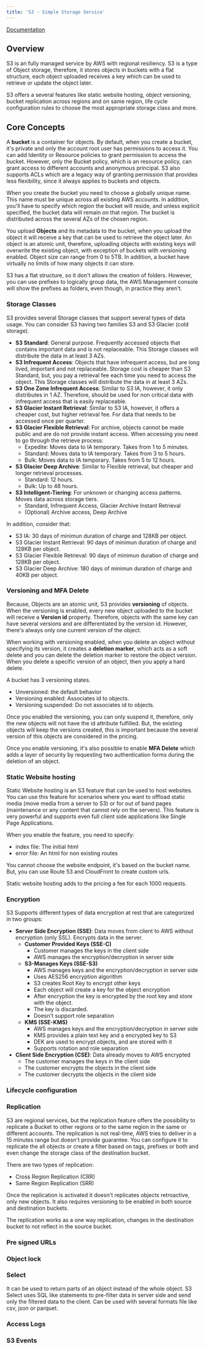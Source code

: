 ```yaml
---
title: 'S3 - Simple Storage Service'
---
```


[Documentation](https://docs.aws.amazon.com/AmazonS3/latest/userguide/Welcome.html)

## Overview

S3 is an fully managed service by AWS with regional resiliency. S3 is a type of Object storage, therefore, it stores objects in buckets with a flat structure, each object uploaded receives a key which can be used to retrieve or update the object later.

S3 offers a several features like static website hosting, object versioning, bucket replication across regions and on same region, life cycle configuration rules to choose the most appropriate storage class and more.

## Core Concepts

A **bucket** is a container for objects. By default, when you create a bucket, it's private and only the account root user has permissions to access it. You can add Identity or Resource policies to grant permission to access the bucket. However, only the Bucket policy, which is an resource policy, can grant access to different accounts and anonymous principal. S3 also supports ACLs which are a legacy way of granting permission that provides less flexibility, since it always applies to buckets and objects. 

When you create the bucket you need to choose a globally unique name. This name must be unique across all existing AWS accounts. In addition, you'll have to specify which region the bucket will reside, and unless explicit specified, the bucket data will remain on that region. The bucket is distributed across the several AZs of the chosen region.

You upload **Objects** and its metadata to the bucket, when you upload the object it will receive a key that can be used to retrieve the object later. An object is an atomic unit, therefore, uploading objects with existing keys will overwrite the existing object, with exception of buckets with versioning enabled. Object size can range from 0 to 5TB. In addition, a bucket have virtually no limits of how many objects it can store.

S3 has a flat structure, so it don't allows the creation of folders. However, you can use prefixes to logically group data, the AWS Management console will show the prefixes as folders, even though, in practice they aren't.

### Storage Classes

S3 provides several Storage classes that support several types of data usage. You can consider S3 having two families S3 and S3 Glacier (cold storage).

- **S3 Standard**: General purpose. Frequently accessed objects that contains important data and is not replaceable. This Storage classes will distribute the data in at least 3 AZs.
- **S3 Infrequent Access**: Objects that have infrequent access, but are long lived, important and not replaceable. Storage cost is cheaper than S3 Standard, but, you pay a retrieval fee each time you need to access the object. This Storage classes will distribute the data in at least 3 AZs.
- **S3 One Zone Infrequent Access**: Similar to S3 IA, however, it only distributes in 1 AZ. Therefore, should be used for non critical data with infrequent access that is easily replaceable.
- **S3 Glacier Instant Retrieval**: Similar to S3 IA, however, it offers a cheaper cost, but higher retrieval fee. For data that needs to be accessed once per quarter.
- **S3 Glacier Flexible Retrieval**: For archive, objects cannot be made public and are do not provide instant access. When accessing you need to go through the retrieve process:
  - Expedite: Moves data to IA temporary. Takes from 1 to 5 minutes.
  - Standard: Moves data to IA temporary. Takes from 3 to 5 hours.
  - Bulk: Moves data to IA temporary. Takes from 5 to 12 hours. 
- **S3 Glacier Deep Archive**: Similar to Flexible retrieval, but cheaper and longer retrieval processes.
  - Standard: 12 hours.
  - Bulk: Up to 48 hours.
- **S3 Intelligent-Tiering**: For unknown or changing access patterns. Moves data across storage tiers.
  - Standard, Infrequent Access, Glacier Archive Instant Retrieval
  - (Optional) Archive access, Deep Archive

In addition, consider that:

- S3 IA: 30 days of minimun duration of charge and 128KB per object.
- S3 Glacier Instant Retrieval: 90 days of minimun duration of charge and 128KB per object.
- S3 Glacier Flexible Retrieval: 90 days of minimun duration of charge and 128KB per object.
- S3 Glacier Deep Archive: 180 days of minimun duration of charge and 40KB per object.

### Versioning and MFA Delete

Because, Objects are an atomic unit, S3 provides **versioning** of objects. When the versioning is enabled, every new object uploaded to the bucket will receive a **Version id** property. Therefore, objects with the same key can have several versions and are differentiated by the version id. However, there's always only one current version of the object.

When working with versioning enabled, when you delete an object without specifying its version, it creates a **deletion marker**, which acts as a soft delete and you can delete the deletion marker to restore the object version. When you delete a specific version of an object, then you apply a hard delete.

A bucket has 3 versioning states.

- Unversioned: the default behavior
- Versioning enabled: Associates id to objects.
- Versioning suspended: Do not associates id to objects.

Once you enabled the versioning, you can only suspend it, therefore, only the new objects will not have the id attribute fulfilled. But, the existing objects will keep the versions created, this is important because the  several version of this objects are considered in the pricing.

Once you enable versioning, it's also possible to enable **MFA Delete** which adds a layer of security by requesting two authentication forms during the deletion of an object.

### Static Website hosting

Static Website hosting is an S3 feature that can be used to host websites. You can use  this feature for scenarios where you want to offload static media (move media from a server to S3) or for out of band pages (maintenance or any content that cannot rely on the servers). This feature is very powerful and supports even full client side applications like Single Page Applications.

When you enable the feature, you need to specify:

- index file: The initial html
- error file: An html for non existing routes

You cannot choose the website endpoint, it's based on the bucket name. But, you can use Route 53 and CloudFront to create custom urls.

Static website hosting adds to the pricing a fee for each 1000 requests.

### Encryption

S3 Supports different types of data encryption at rest that are categorized in two groups:

- **Server Side Encryption (SSE)**: Data moves from client to AWS without encryption (only SSL). Encrypts data in the server.
  - **Customer Provided Keys (SSE-C)**
    - Customer manages the keys in the client side
    - AWS manages the encryption/decryption in server side
  - **S3-Manages Keys (SSE-S3)**
    - AWS manages keys and the encryption/decryption in server side
    - Uses AES256 encryption algorithm
    - S3 creates Root Key to encrypt other keys
    - Each object will create a key for the object encryption
    - After encryption the key is encrypted by the root key and store with the object.
    - The key is discarded.
    - Doesn't support role separation 
  - **KMS (SSE-KMS)**
    - AWS manages keys and the encryption/decryption in server side
    - KMS provides a plain text key and a encrypted key to S3
    - DEK are used to encrypt objects, and are stored with it
    - Supports rotation and role separation
- **Client Side Encryption (CSE)**: Data already moves to AWS encrypted
  - The customer manages the keys in the client side
  - The customer encrypts the objects in the client side
  - The customer decrypts the objects in the client side

### Lifecycle configuration

### Replication

S3 are regional services, but the replication feature offers the possibility to replicate a Bucket to other regions or to the same region in the same or different accounts. The replication is not real-time, AWS tries to deliver in a 15 minutes range but doesn't provide guarantee. You can configure it to replicate the all objects or create a filter based on tags, prefixes or both and even change the storage class of the destination bucket.

There are two types of replication:

- Cross Region Replication (CRR)
- Same Region Replication (SRR)

Once the replication is activated it doesn't replicates objects retroactive, only new objects. It also requires versioning to be enabled in both source and destination buckets.

The replication works as a one way replication, changes in the destination bucket to not reflect in the source bucket.

### Pre signed URLs

### Object lock

### Select

It can be used to return parts of an object instead of the whole object. S3 Select uses SQL like statements to pre-filter data in server side and send only the filtered data to the client. Can be used with several formats file like csv, json or parquet.

### Access Logs

### S3 Events

### 



